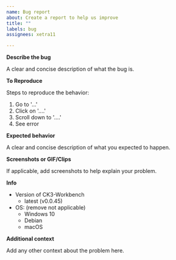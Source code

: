 ```yaml
---
name: Bug report
about: Create a report to help us improve
title: ""
labels: bug
assignees: xetra11

---
```


**Describe the bug**

A clear and concise description of what the bug is.

**To Reproduce**

Steps to reproduce the behavior:
1. Go to '...'
2. Click on '....'
3. Scroll down to '....'
4. See error

**Expected behavior**

A clear and concise description of what you expected to happen.

**Screenshots or GIF/Clips**

If applicable, add screenshots to help explain your problem.

**Info**
- Version of CK3-Workbench
   - latest (v0.0.45)
- OS: (remove not applicable)
   - Windows 10
   - Debian   
   - macOS

**Additional context**

Add any other context about the problem here.
